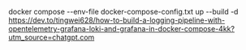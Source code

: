 docker compose --env-file docker-compose-config.txt up --build -d
https://dev.to/tingwei628/how-to-build-a-logging-pipeline-with-opentelemetry-grafana-loki-and-grafana-in-docker-compose-4kk?utm_source=chatgpt.com
